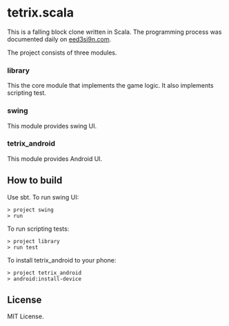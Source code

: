 tetrix.scala
============

This is a falling block clone written in Scala. The programming process was documented daily on [eed3si9n.com](http://eed3si9n.com/).

The project consists of three modules.

### library

This the core module that implements the game logic. It also implements scripting test.

### swing

This module provides swing UI.


### tetrix_android

This module provides Android UI.

How to build
------------

Use sbt. To run swing UI:

```
> project swing
> run
```

To run scripting tests:

```
> project library
> run test
```

To install tetrix_android to your phone:

```
> project tetrix_android
> android:install-device
```

License
-------

MIT License.
